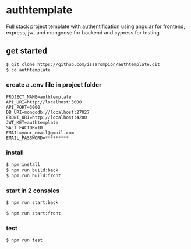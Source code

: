 # authtemplate

Full stack project template with authentification using angular for frontend, express, jwt and mongoose for backend and cypress for testing

## get started 

```bash
$ git clone https://github.com/issarompion/authtemplate.git
$ cd authtemplate
```

### create a .env file in project folder

```
PROJECT_NAME=authtemplate
API_URI=http://localhost:3000
API_PORT=3000
DB_URI=mongodb://localhost:27027
FRONT_URI=http://localhost:4200
JWT_KET=authtemplate
SALT_FACTOR=10
EMAIL=your_email@gmail.com
EMAIL_PASSWORD=*********
```

### install

```bash
$ npm install
$ npm run build:back
$ npm run build:front
```

### start in 2 consoles

```bash
$ npm run start:back
```

```bash
$ npm run start:front
```

### test

```bash
$ npm run test
```